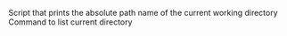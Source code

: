Script that prints the absolute path name of the current working directory
Command to list current directory
